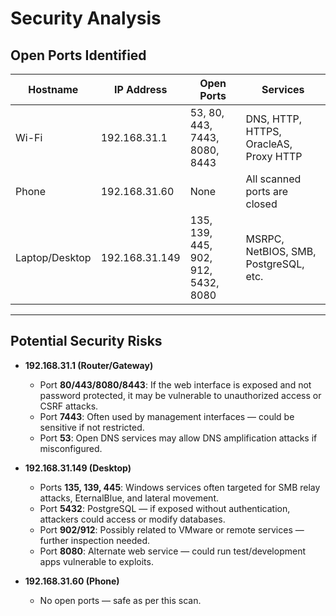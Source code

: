 # Security Analysis

## Open Ports Identified
| Hostname                    | IP Address       | Open Ports                          | Services                                |
|-----------------------------|------------------|-------------------------------------|-----------------------------------------|
| Wi-Fi                       | 192.168.31.1     | 53, 80, 443, 7443, 8080, 8443       | DNS, HTTP, HTTPS, OracleAS, Proxy HTTP  |
| Phone                       | 192.168.31.60    | None                                | All scanned ports are closed            |
| Laptop/Desktop              | 192.168.31.149   | 135, 139, 445, 902, 912, 5432, 8080 | MSRPC, NetBIOS, SMB, PostgreSQL, etc.   |

---

## Potential Security Risks

- **192.168.31.1 (Router/Gateway)**
  - Port **80/443/8080/8443**: If the web interface is exposed and not password protected, it may be vulnerable to unauthorized access or CSRF attacks.
  - Port **7443**: Often used by management interfaces — could be sensitive if not restricted.
  - Port **53**: Open DNS services may allow DNS amplification attacks if misconfigured.

- **192.168.31.149 (Desktop)**
  - Ports **135, 139, 445**: Windows services often targeted for SMB relay attacks, EternalBlue, and lateral movement.
  - Port **5432**: PostgreSQL — if exposed without authentication, attackers could access or modify databases.
  - Port **902/912**: Possibly related to VMware or remote services — further inspection needed.
  - Port **8080**: Alternate web service — could run test/development apps vulnerable to exploits.

- **192.168.31.60 (Phone)**
  - No open ports — safe as per this scan.
